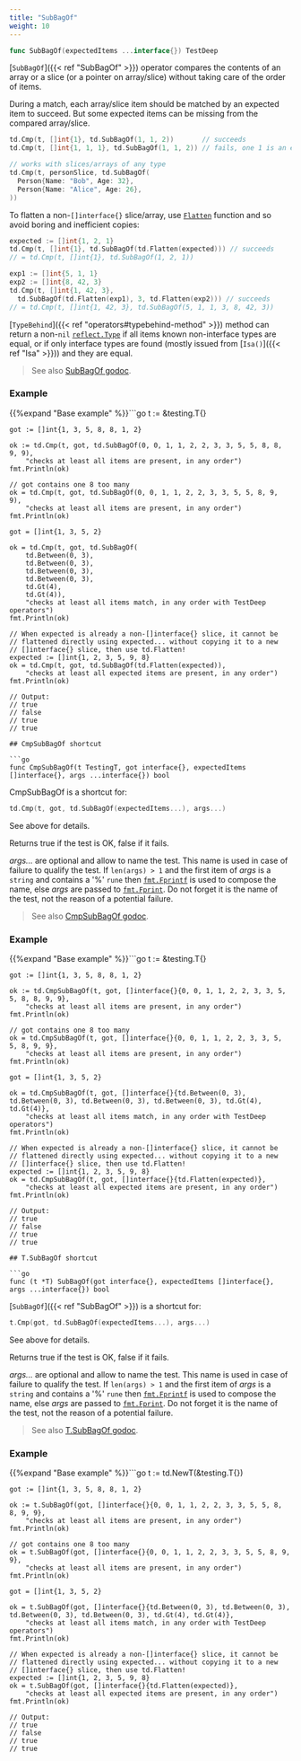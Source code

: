 ```yaml
---
title: "SubBagOf"
weight: 10
---
```


```go
func SubBagOf(expectedItems ...interface{}) TestDeep
```

[`SubBagOf`]({{< ref "SubBagOf" >}}) operator compares the contents of an array or a slice (or a
pointer on array/slice) without taking care of the order of items.

During a match, each array/slice item should be matched by an
expected item to succeed. But some expected items can be missing
from the compared array/slice.

```go
td.Cmp(t, []int{1}, td.SubBagOf(1, 1, 2))       // succeeds
td.Cmp(t, []int{1, 1, 1}, td.SubBagOf(1, 1, 2)) // fails, one 1 is an extra item

// works with slices/arrays of any type
td.Cmp(t, personSlice, td.SubBagOf(
  Person{Name: "Bob", Age: 32},
  Person{Name: "Alice", Age: 26},
))
```

To flatten a non-`[]interface{}` slice/array, use [`Flatten`](https://pkg.go.dev/github.com/maxatome/go-testdeep/td#Flatten) function
and so avoid boring and inefficient copies:

```go
expected := []int{1, 2, 1}
td.Cmp(t, []int{1}, td.SubBagOf(td.Flatten(expected))) // succeeds
// = td.Cmp(t, []int{1}, td.SubBagOf(1, 2, 1))

exp1 := []int{5, 1, 1}
exp2 := []int{8, 42, 3}
td.Cmp(t, []int{1, 42, 3},
  td.SubBagOf(td.Flatten(exp1), 3, td.Flatten(exp2))) // succeeds
// = td.Cmp(t, []int{1, 42, 3}, td.SubBagOf(5, 1, 1, 3, 8, 42, 3))
```

[`TypeBehind`]({{< ref "operators#typebehind-method" >}}) method can return a non-`nil` [`reflect.Type`](https://pkg.go.dev/reflect/#Type) if all items
known non-interface types are equal, or if only interface types
are found (mostly issued from [`Isa()`]({{< ref "Isa" >}})) and they are equal.


> See also [<i class='fas fa-book'></i> SubBagOf godoc](https://pkg.go.dev/github.com/maxatome/go-testdeep/td#SubBagOf).

### Example

{{%expand "Base example" %}}```go
	t := &testing.T{}

	got := []int{1, 3, 5, 8, 8, 1, 2}

	ok := td.Cmp(t, got, td.SubBagOf(0, 0, 1, 1, 2, 2, 3, 3, 5, 5, 8, 8, 9, 9),
		"checks at least all items are present, in any order")
	fmt.Println(ok)

	// got contains one 8 too many
	ok = td.Cmp(t, got, td.SubBagOf(0, 0, 1, 1, 2, 2, 3, 3, 5, 5, 8, 9, 9),
		"checks at least all items are present, in any order")
	fmt.Println(ok)

	got = []int{1, 3, 5, 2}

	ok = td.Cmp(t, got, td.SubBagOf(
		td.Between(0, 3),
		td.Between(0, 3),
		td.Between(0, 3),
		td.Between(0, 3),
		td.Gt(4),
		td.Gt(4)),
		"checks at least all items match, in any order with TestDeep operators")
	fmt.Println(ok)

	// When expected is already a non-[]interface{} slice, it cannot be
	// flattened directly using expected... without copying it to a new
	// []interface{} slice, then use td.Flatten!
	expected := []int{1, 2, 3, 5, 9, 8}
	ok = td.Cmp(t, got, td.SubBagOf(td.Flatten(expected)),
		"checks at least all expected items are present, in any order")
	fmt.Println(ok)

	// Output:
	// true
	// false
	// true
	// true

```{{% /expand%}}
## CmpSubBagOf shortcut

```go
func CmpSubBagOf(t TestingT, got interface{}, expectedItems []interface{}, args ...interface{}) bool
```

CmpSubBagOf is a shortcut for:

```go
td.Cmp(t, got, td.SubBagOf(expectedItems...), args...)
```

See above for details.

Returns true if the test is OK, false if it fails.

*args...* are optional and allow to name the test. This name is
used in case of failure to qualify the test. If `len(args) > 1` and
the first item of *args* is a `string` and contains a '%' `rune` then
[`fmt.Fprintf`](https://pkg.go.dev/fmt/#Fprintf) is used to compose the name, else *args* are passed to
[`fmt.Fprint`](https://pkg.go.dev/fmt/#Fprint). Do not forget it is the name of the test, not the
reason of a potential failure.


> See also [<i class='fas fa-book'></i> CmpSubBagOf godoc](https://pkg.go.dev/github.com/maxatome/go-testdeep/td#CmpSubBagOf).

### Example

{{%expand "Base example" %}}```go
	t := &testing.T{}

	got := []int{1, 3, 5, 8, 8, 1, 2}

	ok := td.CmpSubBagOf(t, got, []interface{}{0, 0, 1, 1, 2, 2, 3, 3, 5, 5, 8, 8, 9, 9},
		"checks at least all items are present, in any order")
	fmt.Println(ok)

	// got contains one 8 too many
	ok = td.CmpSubBagOf(t, got, []interface{}{0, 0, 1, 1, 2, 2, 3, 3, 5, 5, 8, 9, 9},
		"checks at least all items are present, in any order")
	fmt.Println(ok)

	got = []int{1, 3, 5, 2}

	ok = td.CmpSubBagOf(t, got, []interface{}{td.Between(0, 3), td.Between(0, 3), td.Between(0, 3), td.Between(0, 3), td.Gt(4), td.Gt(4)},
		"checks at least all items match, in any order with TestDeep operators")
	fmt.Println(ok)

	// When expected is already a non-[]interface{} slice, it cannot be
	// flattened directly using expected... without copying it to a new
	// []interface{} slice, then use td.Flatten!
	expected := []int{1, 2, 3, 5, 9, 8}
	ok = td.CmpSubBagOf(t, got, []interface{}{td.Flatten(expected)},
		"checks at least all expected items are present, in any order")
	fmt.Println(ok)

	// Output:
	// true
	// false
	// true
	// true

```{{% /expand%}}
## T.SubBagOf shortcut

```go
func (t *T) SubBagOf(got interface{}, expectedItems []interface{}, args ...interface{}) bool
```

[`SubBagOf`]({{< ref "SubBagOf" >}}) is a shortcut for:

```go
t.Cmp(got, td.SubBagOf(expectedItems...), args...)
```

See above for details.

Returns true if the test is OK, false if it fails.

*args...* are optional and allow to name the test. This name is
used in case of failure to qualify the test. If `len(args) > 1` and
the first item of *args* is a `string` and contains a '%' `rune` then
[`fmt.Fprintf`](https://pkg.go.dev/fmt/#Fprintf) is used to compose the name, else *args* are passed to
[`fmt.Fprint`](https://pkg.go.dev/fmt/#Fprint). Do not forget it is the name of the test, not the
reason of a potential failure.


> See also [<i class='fas fa-book'></i> T.SubBagOf godoc](https://pkg.go.dev/github.com/maxatome/go-testdeep/td#T.SubBagOf).

### Example

{{%expand "Base example" %}}```go
	t := td.NewT(&testing.T{})

	got := []int{1, 3, 5, 8, 8, 1, 2}

	ok := t.SubBagOf(got, []interface{}{0, 0, 1, 1, 2, 2, 3, 3, 5, 5, 8, 8, 9, 9},
		"checks at least all items are present, in any order")
	fmt.Println(ok)

	// got contains one 8 too many
	ok = t.SubBagOf(got, []interface{}{0, 0, 1, 1, 2, 2, 3, 3, 5, 5, 8, 9, 9},
		"checks at least all items are present, in any order")
	fmt.Println(ok)

	got = []int{1, 3, 5, 2}

	ok = t.SubBagOf(got, []interface{}{td.Between(0, 3), td.Between(0, 3), td.Between(0, 3), td.Between(0, 3), td.Gt(4), td.Gt(4)},
		"checks at least all items match, in any order with TestDeep operators")
	fmt.Println(ok)

	// When expected is already a non-[]interface{} slice, it cannot be
	// flattened directly using expected... without copying it to a new
	// []interface{} slice, then use td.Flatten!
	expected := []int{1, 2, 3, 5, 9, 8}
	ok = t.SubBagOf(got, []interface{}{td.Flatten(expected)},
		"checks at least all expected items are present, in any order")
	fmt.Println(ok)

	// Output:
	// true
	// false
	// true
	// true

```{{% /expand%}}
